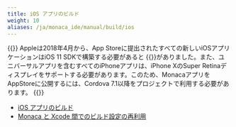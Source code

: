```yaml
---
title: iOS アプリのビルド
weight: 10
aliases: /ja/monaca_ide/manual/build/ios
---
```


{{<note>}}
Appleは2018年4月から、App Storeに提出されたすべての新しいiOSアプリケーションはiOS 11 SDKで構築する必要があると {{<link title="アナウンス" href="https://developer.apple.com/ios/submit/">}}がありました。また、ユニバーサルアプリを含むすべてのiPhoneアプリは、iPhone XのSuper Retinaディスプレイをサポートする必要があります。このため、MonacaアプリをAppStoreに公開するには、Cordova 7.1以降をプロジェクトで利用する必要があります。
{{</note>}}

- [iOS アプリのビルド](build_ios/)
- [Monaca と Xcode 間でのビルド設定の再利用](import_export/)

